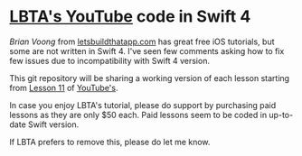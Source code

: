 # [LBTA's YouTube](https://www.letsbuildthatapp.com/course/YouTube) code in Swift 4

*Brian Voong* from [letsbuildthatapp.com](https://letsbuildthatapp.com) has great free iOS tutorials, but some are not written in Swift 4. I've seen few comments asking how to fix few issues due to incompatibility with Swift 4 version. 

This git repository will be sharing a working version of each lesson starting from [Lesson 11](https://www.letsbuildthatapp.com/course_video?id=74) of [YouTube's](https://www.letsbuildthatapp.com/course/YouTube). 


In case you enjoy LBTA's tutorial, please do support by purchasing paid lessons as they are only $50 each. Paid lessons seem to be coded in up-to-date Swift version.

If LBTA prefers to remove this, please do let me know. 
